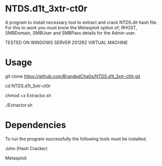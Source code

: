 # NTDS.d1t_3xtr-ct0r
A program to install necessary tool to extract and crack NTDS.dit hash file. For this to work you must know the Metasploit option of; RHOST, SMBDomain, SMBUser and SMBPass details for the Admin user.

TESTED ON WINDOWS SERVER 2012R2 VIRTUAL MACHINE

# Usage
git clone https://github.com/BrandedCha0s/NTDS.d1t_3xtr-ct0r.git

cd NTDS.d1t_3xtr-ct0r

chmod +x Extractor.sh

./Extractor.sh

# Dependencies

To run the program successfully the following tools must be installed.

John (Hash Cracker)

Metasploit

